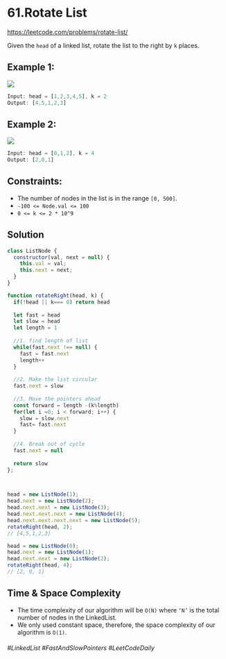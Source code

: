 # 61.Rotate List
https://leetcode.com/problems/rotate-list/

Given the `head` of a linked list, rotate the list to the right by `k` places.

## Example 1:
![](https://assets.leetcode.com/uploads/2020/11/13/rotate1.jpg)
````js
Input: head = [1,2,3,4,5], k = 2
Output: [4,5,1,2,3]
````
##  Example 2:
![](https://assets.leetcode.com/uploads/2020/11/13/roate2.jpg)
````js
Input: head = [0,1,2], k = 4
Output: [2,0,1]
```` 

## Constraints:
- The number of nodes in the list is in the range `[0, 500]`.
- `-100 <= Node.val <= 100`
- `0 <= k <= 2 * 10^9`

## Solution 
````js
class ListNode {
  constructor(val, next = null) {
    this.val = val;
    this.next = next;
  }
}

function rotateRight(head, k) {
  if(!head || k=== 0) return head
  
  let fast = head
  let slow = head
  let length = 1
  
  //1. find length of list
  while(fast.next !== null) {
    fast = fast.next
    length++
  }
  
  //2. Make the list circular
  fast.next = slow
  
  //3. Move the pointers ahead
  const forward = length -(k%length)
  for(let i =0; i < forward; i++) {
    slow = slow.next
    fast= fast.next
  }
  
  //4. Break out of cycle
  fast.next = null
  
  return slow
};



head = new ListNode(1);
head.next = new ListNode(2);
head.next.next = new ListNode(3);
head.next.next.next = new ListNode(4);
head.next.next.next.next = new ListNode(5);
rotateRight(head, 2); 
// [4,5,1,2,3]

head = new ListNode(0);
head.next = new ListNode(1);
head.next.next = new ListNode(2);
rotateRight(head, 4); 
// [2, 0, 1]   
````

## Time & Space Complexity
- The time complexity of our algorithm will be `O(N)` where `‘N’` is the total number of nodes in the LinkedList.
- We only used constant space, therefore, the space complexity of our algorithm is `O(1)`.
###### #LinkedList #FastAndSlowPointers #LeetCodeDaily
